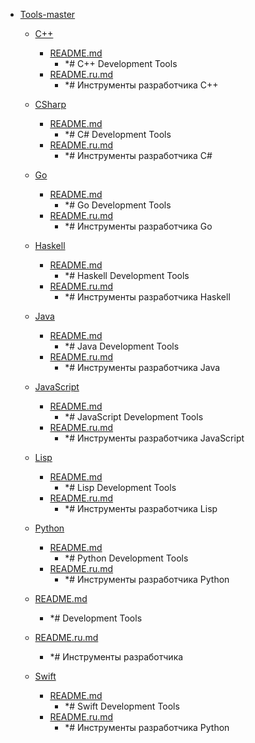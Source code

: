 - <a href = "E:\Node_projects\Node_Way\ArchivTSH_2\ArhivTimur_2\Tools-master\cat.Tools-master\dir.Tools-master.md">Tools-master</a>
    - <a href = "E:\Node_projects\Node_Way\ArchivTSH_2\ArhivTimur_2\Tools-master\C++\cat.C++\dir.C++.md">C++</a>
        - <a href = "E:\Node_projects\Node_Way\ArchivTSH_2\ArhivTimur_2\Tools-master\C++\README.md">README.md</a>
            - *# C++ Development Tools
        - <a href = "E:\Node_projects\Node_Way\ArchivTSH_2\ArhivTimur_2\Tools-master\C++\README.ru.md">README.ru.md</a>
            - *# Инструменты разработчика C++
    
    - <a href = "E:\Node_projects\Node_Way\ArchivTSH_2\ArhivTimur_2\Tools-master\CSharp\cat.CSharp\dir.CSharp.md">CSharp</a>
        - <a href = "E:\Node_projects\Node_Way\ArchivTSH_2\ArhivTimur_2\Tools-master\CSharp\README.md">README.md</a>
            - *# C&#35; Development Tools
        - <a href = "E:\Node_projects\Node_Way\ArchivTSH_2\ArhivTimur_2\Tools-master\CSharp\README.ru.md">README.ru.md</a>
            - *# Инструменты разработчика C&#35;
    
    - <a href = "E:\Node_projects\Node_Way\ArchivTSH_2\ArhivTimur_2\Tools-master\Go\cat.Go\dir.Go.md">Go</a>
        - <a href = "E:\Node_projects\Node_Way\ArchivTSH_2\ArhivTimur_2\Tools-master\Go\README.md">README.md</a>
            - *# Go Development Tools
        - <a href = "E:\Node_projects\Node_Way\ArchivTSH_2\ArhivTimur_2\Tools-master\Go\README.ru.md">README.ru.md</a>
            - *# Инструменты разработчика Go
    
    - <a href = "E:\Node_projects\Node_Way\ArchivTSH_2\ArhivTimur_2\Tools-master\Haskell\cat.Haskell\dir.Haskell.md">Haskell</a>
        - <a href = "E:\Node_projects\Node_Way\ArchivTSH_2\ArhivTimur_2\Tools-master\Haskell\README.md">README.md</a>
            - *# Haskell Development Tools
        - <a href = "E:\Node_projects\Node_Way\ArchivTSH_2\ArhivTimur_2\Tools-master\Haskell\README.ru.md">README.ru.md</a>
            - *# Инструменты разработчика Haskell
    
    - <a href = "E:\Node_projects\Node_Way\ArchivTSH_2\ArhivTimur_2\Tools-master\Java\cat.Java\dir.Java.md">Java</a>
        - <a href = "E:\Node_projects\Node_Way\ArchivTSH_2\ArhivTimur_2\Tools-master\Java\README.md">README.md</a>
            - *# Java Development Tools
        - <a href = "E:\Node_projects\Node_Way\ArchivTSH_2\ArhivTimur_2\Tools-master\Java\README.ru.md">README.ru.md</a>
            - *# Инструменты разработчика Java
    
    - <a href = "E:\Node_projects\Node_Way\ArchivTSH_2\ArhivTimur_2\Tools-master\JavaScript\cat.JavaScript\dir.JavaScript.md">JavaScript</a>
        - <a href = "E:\Node_projects\Node_Way\ArchivTSH_2\ArhivTimur_2\Tools-master\JavaScript\README.md">README.md</a>
            - *# JavaScript Development Tools
        - <a href = "E:\Node_projects\Node_Way\ArchivTSH_2\ArhivTimur_2\Tools-master\JavaScript\README.ru.md">README.ru.md</a>
            - *# Инструменты разработчика JavaScript
    
    - <a href = "E:\Node_projects\Node_Way\ArchivTSH_2\ArhivTimur_2\Tools-master\Lisp\cat.Lisp\dir.Lisp.md">Lisp</a>
        - <a href = "E:\Node_projects\Node_Way\ArchivTSH_2\ArhivTimur_2\Tools-master\Lisp\README.md">README.md</a>
            - *# Lisp Development Tools
        - <a href = "E:\Node_projects\Node_Way\ArchivTSH_2\ArhivTimur_2\Tools-master\Lisp\README.ru.md">README.ru.md</a>
            - *# Инструменты разработчика Lisp
    
    - <a href = "E:\Node_projects\Node_Way\ArchivTSH_2\ArhivTimur_2\Tools-master\Python\cat.Python\dir.Python.md">Python</a>
        - <a href = "E:\Node_projects\Node_Way\ArchivTSH_2\ArhivTimur_2\Tools-master\Python\README.md">README.md</a>
            - *# Python Development Tools
        - <a href = "E:\Node_projects\Node_Way\ArchivTSH_2\ArhivTimur_2\Tools-master\Python\README.ru.md">README.ru.md</a>
            - *# Инструменты разработчика Python
    
    - <a href = "E:\Node_projects\Node_Way\ArchivTSH_2\ArhivTimur_2\Tools-master\README.md">README.md</a>
        - *# Development Tools
    - <a href = "E:\Node_projects\Node_Way\ArchivTSH_2\ArhivTimur_2\Tools-master\README.ru.md">README.ru.md</a>
        - *# Инструменты разработчика
    - <a href = "E:\Node_projects\Node_Way\ArchivTSH_2\ArhivTimur_2\Tools-master\Swift\cat.Swift\dir.Swift.md">Swift</a>
        - <a href = "E:\Node_projects\Node_Way\ArchivTSH_2\ArhivTimur_2\Tools-master\Swift\README.md">README.md</a>
            - *# Swift Development Tools
        - <a href = "E:\Node_projects\Node_Way\ArchivTSH_2\ArhivTimur_2\Tools-master\Swift\README.ru.md">README.ru.md</a>
            - *# Инструменты разработчика Python
    

